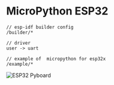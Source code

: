 # MicroPython ESP32

```
// esp-idf builder config
/builder/*

// driver
user -> uart

// example of  micropython for esp32x
/example/*
```

![ESP32 Pyboard](https://github.com/dadouqz/micropython-esp32/blob/master/hardware.jpeg?raw=true)
